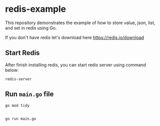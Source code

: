 # redis-example
This repository demonstrates the example of how to store value, json, list, and set in redis using Go.

If you don't have redis let's download here https://redis.io/download  


## Start Redis
After finish installing redis, you can start redis server using command below: 
```
redis-server
```

## Run `main.go` file
```
go mod tidy
```

##
```
go run main.go
```
